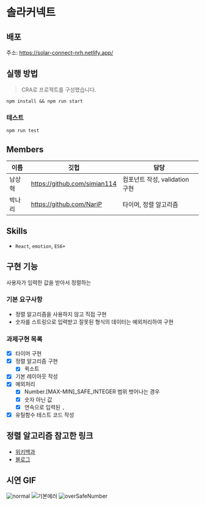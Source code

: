# 솔라커넥트

## 배포
주소: https://solar-connect-nrh.netlify.app/

## 실행 방법
> CRA로 프로젝트를 구성했습니다.

```
npm install && npm run start
```

### 테스트

```
npm run test
```

## Members


| 이름 | 깃헙 | 담당 |
| -------- | -------- | -------- |
| 남상혁 | https://github.com/simian114 | 컴포넌트 작성, validation 구현 |
| 박나리 | https://github.com/NariP | 타이머, 정렬 알고리즘 |


## Skills
-  `React`, `emotion`, `ES6+`

## 구현 기능
사용자가 입력한 값을 받아서 정렬하는 

### 기본 요구사항
- 정렬 알고리즘을 사용하지 않고 직접 구현
- 숫자를 스트링으로 입력받고 잘못된 형식의 데이터는 예외처리하여 구현

### 과제구현 목록
- [x] 타이머 구현
- [x] 정렬 알고리즘 구현
  - [x] 퀵소트 
- [x] 기본 레이아웃 작성
- [x] 예외처리
  - [x] Number.[MAX-MIN]_SAFE_INTEGER 범위 벗어나는 경우
  - [x] 숫자 아닌 값
  - [x] 연속으로 입력된 `,`
- [x] 유틸함수 테스트 코드 작성 

## 정렬 알고리즘 참고한 링크

- [위키백과](https://ko.wikipedia.org/wiki/%ED%80%B5_%EC%A0%95%EB%A0%AC)
- [블로그](https://im-developer.tistory.com/135)

## 시연 GIF

![normal](https://user-images.githubusercontent.com/49119625/129662539-f1c187db-c4eb-4de0-ba7a-a5c9f80bd229.gif)
![기본에러](https://user-images.githubusercontent.com/49119625/129662548-9e869cd6-e945-4b6f-8285-c3dd17dcbb06.gif)
![overSafeNumber](https://user-images.githubusercontent.com/49119625/129662556-592328a9-d11b-4746-9de6-9dc278cc46b8.gif)
